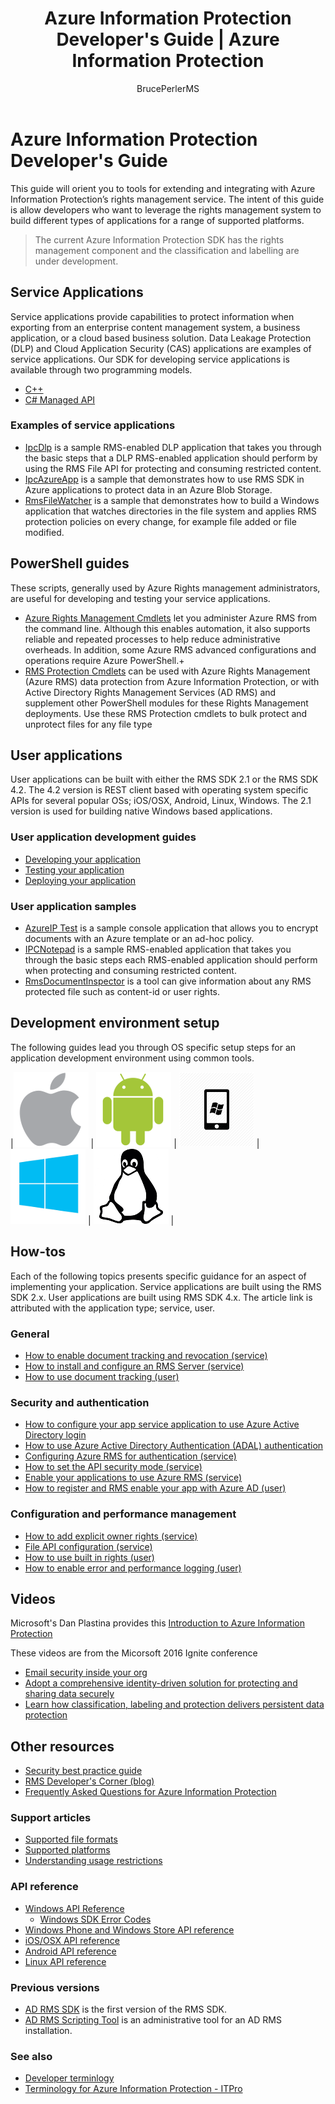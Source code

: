 ﻿---
# required metadata

title: Azure Information Protection Developer's Guide | Azure Information Protection
description: Developers can use RMS to protect and manage files of all types
author: BrucePerlerMS
ms.author: bruceper
manager: mbaldwin
ms.date: 12/05/2016
ms.topic: article
ms.prod:
ms.service: information-protection
ms.technology: techgroup-identity
ms.assetid: a53c2df2-a0a2-4f1f-995b-75ba55e4489b
ms.suite: ems
ms.reviewer: kartikk
---

# Azure Information Protection Developer's Guide

This guide will orient you to tools for extending and integrating with Azure Information Protection’s rights management service. The intent of this guide is allow developers who want to leverage the rights management system to build different types of applications for a range of supported platforms.

>The current Azure Information Protection SDK has the rights management component and the classification and labelling are under development.

## Service Applications
Service applications provide capabilities to protect information when exporting from an enterprise content management system, a business application, or a cloud based business solution. Data Leakage Protection (DLP) and Cloud Application Security (CAS) applications are examples of service applications. Our SDK for developing service applications is available through two programming models.

- [C++](https://www.microsoft.com/en-us/download/details.aspx?id=38397)
- [C# Managed API](https://github.com/Azure-Samples/Azure-Information-Protection-Samples/tree/master/IpcManagedAPI)


### Examples of service applications
- [IpcDlp](https://github.com/Azure-Samples/active-directory-dotnet-rms) is a sample RMS-enabled DLP application that takes you through the basic steps that a DLP RMS-enabled application should perform by using the RMS File API for protecting and consuming restricted content.
- [IpcAzureApp](https://github.com/Azure-Samples/active-directory-dotnet-rms) is a sample that demonstrates how to use RMS SDK in Azure applications to protect data in an Azure Blob Storage.
- [RmsFileWatcher](https://github.com/Azure-Samples/active-directory-dotnet-rms) is a sample that demonstrates how to build a Windows application that watches directories in the file system and applies RMS protection policies on every change, for example file added or file modified.

## PowerShell guides
These scripts, generally used by Azure Rights management administrators, are useful for developing and testing your service applications.
- [Azure Rights Management Cmdlets](https://msdn.microsoft.com/library/azure/dn629398.aspx) let you administer Azure RMS from the command line. Although this enables automation, it also supports reliable and repeated processes to help reduce administrative overheads. In addition, some Azure RMS advanced configurations and operations require Azure PowerShell.+
- [RMS Protection Cmdlets](https://msdn.microsoft.com/library/azure/mt433195.aspx) can be used with Azure Rights Management (Azure RMS) data protection from Azure Information Protection, or with Active Directory Rights Management Services (AD RMS) and supplement other PowerShell modules for these Rights Management deployments. Use these RMS Protection cmdlets to bulk protect and unprotect files for any file type


## User applications
User applications can be built with either the RMS SDK 2.1 or the RMS SDK 4.2.
The 4.2 version is REST client based with operating system specific APIs for several popular OSs; iOS/OSX, Android, Linux, Windows. The 2.1 version is used for building native Windows based applications.

### User application development guides
- [Developing your application](developing-your-application.md)
- [Testing your application](how-to-set-up-your-test-environment.md)
- [Deploying your application](deploying-your-application.md)


### User application samples
- [AzureIP Test](https://github.com/Azure-Samples/Azure-Information-Protection-Samples/tree/master/AzureIP_Test) is a sample console application that allows you to encrypt documents with an Azure template or an ad-hoc policy.
- [IPCNotepad](https://github.com/Azure-Samples/Azure-Information-Protection-Samples/tree/master/AzureIP_Test) is a sample RMS-enabled application that takes you through the basic steps each RMS-enabled application should perform when protecting and consuming restricted content.
- [RmsDocumentInspector](https://github.com/Azure-Samples/active-directory-dotnet-rms) is a tool can give information about any RMS protected file such as content-id or user rights.

## Development environment setup
The following guides lead you through OS specific setup steps for an application development environment using common tools.

|[![iOS/OSX setup](../media/develop/ios-icon.png)](ios-sdk.md) | [![Android setup](../media/develop/android-icon.png)](android-sdk.md) | [![Windows Phone setup](../media/develop/windows-phone-icon.png)](windows-phone-apps.md) | [![Windows Service setup](../media/develop/windows-icon.png)](install-the-rms-sdk.md) | [![Linux setup](../media/develop/linux-icon.png)](linux-setup.md) |

## How-tos
Each of the following topics presents specific guidance for an aspect of implementing your application. Service applications are built using the RMS SDK 2.x. User applications are built using RMS SDK 4.x. The article link is attributed with the application type; service, user.

### General
- [How to enable document tracking and revocation (service)](tracking-content.md)
- [How to install and configure an RMS Server (service)](how-to-install-and-configure-an-rms-server.md)
- [How to use document tracking (user)](how-to-use-document-tracking.md)


### Security and authentication
- [How to configure your app service application to use Azure Active Directory login](https://docs.microsoft.com/en-us/azure/app-service-mobile/app-service-mobile-how-to-configure-active-directory-authentication)
- [How to use Azure Active Directory Authentication (ADAL) authentication](how-to-use-adal-authentication.md)
- [Configuring Azure RMS for authentication (service)](adal-auth.md)
- [How to set the API security mode (service)](setting-the-api-security-mode-api-mode.md)
- [Enable your applications to use Azure RMS (service)](how-to-use-file-api-with-aadrm-cloud.md)
- [How to register and RMS enable your app with Azure AD (user)](authentication-integration.md)

### Configuration and performance management
- [How to add explicit owner rights (service)](add-explicit-owner-rights.md)
- [File API configuration (service)](file-api-configuration.md)
- [How to use built in rights (user)](built-in-rights-usage-restriction-reference.md)
- [How to enable error and performance logging (user)](enabling-logging.md)


## Videos
Microsoft's Dan Plastina provides this [Introduction to Azure Information Protection](https://www.microsoft.com/en-us/cloud-platform/azure-information-protection)

These videos are from the Micorsoft 2016 Ignite conference

- [Email security inside your org](https://myignite.microsoft.com/videos/2787)
- [Adopt a comprehensive identity-driven solution for protecting and sharing data securely](https://myignite.microsoft.com/videos/2784)
- [Learn how classification, labeling and protection delivers persistent data protection](https://myignite.microsoft.com/videos/2786)


## Other resources
- [Security best practice guide](security-guidelines.md)
- [RMS Developer's Corner (blog)](https://blogs.msdn.microsoft.com/rms/)
- [Frequently Asked Questions for Azure Information Protection](https://docs.microsoft.com/en-us/information-protection/get-started/faqs)


### Support articles
- [Supported file formats](supported-file-formats.md)
- [Supported platforms](supported-platforms.md)
- [Understanding usage restrictions](understanding-usage-restrictions.md)


### API reference
- [Windows API Reference](https://msdn.microsoft.com/en-us/library/hh535292.aspx)
  - [Windows SDK Error Codes](https://msdn.microsoft.com/library/hh535248.aspx)
- [Windows Phone and Windows Store API reference](https://msdn.microsoft.com/library/dn891914.aspx)
- [iOS/OSX API reference](https://msdn.microsoft.com/en-us/library/dn758306.aspx)
- [Android API reference](https://msdn.microsoft.com/en-us/library/dn758245.aspx)
- [Linux API reference](http://azuread.github.io/rms-sdk-for-cpp/annotated.html)


### Previous versions
- [AD RMS SDK](https://msdn.microsoft.com/en-us/library/cc530379.aspx) is the first version of the RMS SDK.
- [AD RMS Scripting Tool](https://msdn.microsoft.com/en-us/library/bb968797.aspx) is an administrative tool for an AD RMS installation.

### See also
- [Developer terminlogy](terms.md)
- [Terminology for Azure Information Protection - ITPro](../get-started/terminology.md)
